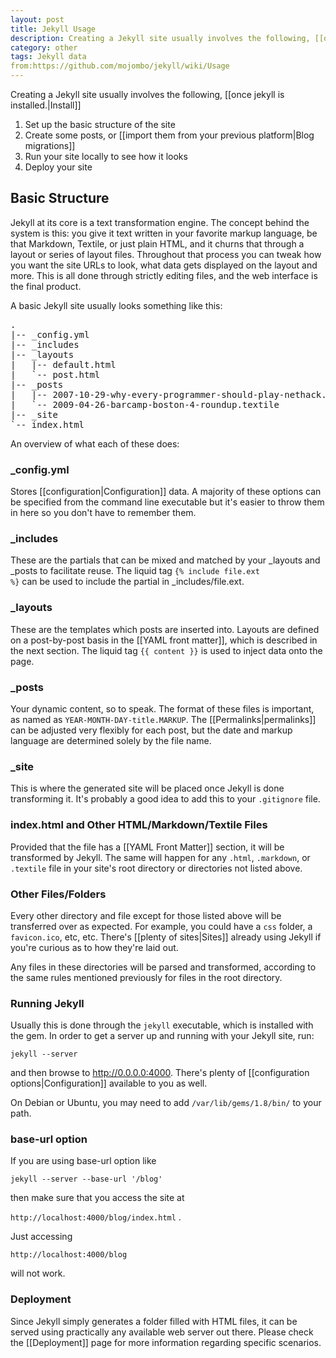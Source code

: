 ```yaml
---
layout: post
title: Jekyll Usage
description: Creating a Jekyll site usually involves the following, [[once jekyll is installed.|Install]]
category: other
tags: Jekyll data
from:https://github.com/mojombo/jekyll/wiki/Usage
---
```


Creating a Jekyll site usually involves the following, [[once jekyll is installed.|Install]]

1. Set up the basic structure of the site
2. Create some posts, or [[import them from your previous platform|Blog migrations]]
3. Run your site locally to see how it looks
4. Deploy your site

## Basic Structure

Jekyll at its core is a text transformation engine. The concept behind the system is this: you give it text written in your favorite markup language, be that Markdown, Textile, or just plain HTML, and it churns that through a layout or series of layout files. Throughout that process you can tweak how you want the site URLs to look, what data gets displayed on the layout and more. This is all done through strictly editing files, and the web interface is the final product.

A basic Jekyll site usually looks something like this:

<pre>
.
|-- _config.yml
|-- _includes
|-- _layouts
|   |-- default.html
|   `-- post.html
|-- _posts
|   |-- 2007-10-29-why-every-programmer-should-play-nethack.textile
|   `-- 2009-04-26-barcamp-boston-4-roundup.textile
|-- _site
`-- index.html
</pre>

An overview of what each of these does:

### _config.yml

Stores [[configuration|Configuration]] data. A majority of these options can be specified from the command line executable but it's easier to throw them in here so you don't have to remember them.

### _includes

These are the partials that can be mixed and matched by your _layouts and _posts to facilitate reuse.  The liquid tag <code>{% include file.ext %}</code> can be used to include the partial in _includes/file.ext.

### _layouts

These are the templates which posts are inserted into. Layouts are defined on a post-by-post basis in the [[YAML front matter]], which is described in the next section. The liquid tag <code>{{ content }}</code> is used to inject data onto the page.


### _posts

Your dynamic content, so to speak. The format of these files is important, as named as `YEAR-MONTH-DAY-title.MARKUP`. The [[Permalinks|permalinks]] can be adjusted very flexibly for each post, but the date and markup language are determined solely by the file name.

### _site

This is where the generated site will be placed once Jekyll is done transforming it. It's probably a good idea to add this to your `.gitignore` file.

### index.html and Other HTML/Markdown/Textile Files

Provided that the file has a [[YAML Front Matter]] section, it will be transformed by Jekyll. The same will happen for any `.html`, `.markdown`, or `.textile` file in your site's root directory or directories not listed above.

### Other Files/Folders

Every other directory and file except for those listed above will be transferred over as expected. For example, you could have a `css` folder, a `favicon.ico`, etc, etc. There's [[plenty of sites|Sites]] already using Jekyll if you're curious as to how they're laid out.

Any files in these directories will be parsed and transformed, according to the same rules mentioned previously for files in the root directory.

### Running Jekyll

Usually this is done through the `jekyll` executable, which is installed with the gem. In order to get a server up and running with your Jekyll site, run:

`jekyll --server` 

and then browse to http://0.0.0.0:4000. There's plenty of [[configuration options|Configuration]] available to you as well.

On Debian or Ubuntu, you may need to add `/var/lib/gems/1.8/bin/` to your path.

### base-url option

If you are using base-url option like 

`jekyll --server --base-url '/blog'`

then make sure that you access the site at 

`http://localhost:4000/blog/index.html` . 

Just accessing 

`http://localhost:4000/blog`

will not work.

### Deployment

Since Jekyll simply generates a folder filled with HTML files, it can be served using practically any available web server out there. Please check the [[Deployment]] page for more information regarding specific scenarios.
